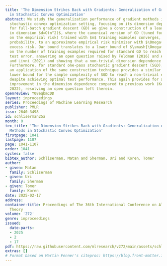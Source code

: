 ```yaml
---
title: 'The Dimension Strikes Back with Gradients: Generalization of Gradient Methods
  in Stochastic Convex Optimization'
abstract: We study the generalization performance of gradient methods in the fundamental
  stochastic convex optimization setting, focusing on its dimension dependence.  First,
  for full-batch gradient descent (GD) we give a construction of a learning problem
  in dimension $d=O(n^2)$, where the canonical version of GD (tuned for optimal performance
  on the empirical risk) trained with $n$ training examples converges, with constant
  probability, to an approximate empirical risk minimizer with $\Omega(1)$ population
  excess risk. Our bound translates to a lower bound of $\smash{\Omega(\sqrt{d})}$
  on the number of training examples required for standard GD to reach a non-trivial
  test error, answering an open question raised by Feldman (2016) and Amir, Koren
  and Livni (2021) and showing that a non-trivial dimension dependence is unavoidable.
  Furthermore, for standard one-pass stochastic gradient descent (SGD), we show that
  an application of the same construction technique provides a similar $\smash{\Omega(\sqrt{d})}$
  lower bound for the sample complexity of SGD to reach a non-trivial empirical error,
  despite achieving optimal test performance. This again provides for an exponential
  improvement in the dimension dependence compared to previous work (Koren et al.,
  2022), resolving an open question left therein.
openreview: Y08eqbmCDD
layout: inproceedings
series: Proceedings of Machine Learning Research
publisher: PMLR
issn: 2640-3498
id: schliserman25a
month: 0
tex_title: 'The Dimension Strikes Back with Gradients: Generalization of Gradient
  Methods in Stochastic Convex Optimization'
firstpage: 1041
lastpage: 1107
page: 1041-1107
order: 1041
cycles: false
bibtex_author: Schliserman, Matan and Sherman, Uri and Koren, Tomer
author:
- given: Matan
  family: Schliserman
- given: Uri
  family: Sherman
- given: Tomer
  family: Koren
date: 2025-02-17
address:
container-title: Proceedings of The 36th International Conference on Algorithmic Learning
  Theory
volume: '272'
genre: inproceedings
issued:
  date-parts:
  - 2025
  - 2
  - 17
pdf: https://raw.githubusercontent.com/mlresearch/v272/main/assets/schliserman25a/schliserman25a.pdf
extras: []
# Format based on Martin Fenner's citeproc: https://blog.front-matter.io/posts/citeproc-yaml-for-bibliographies/
---
```

